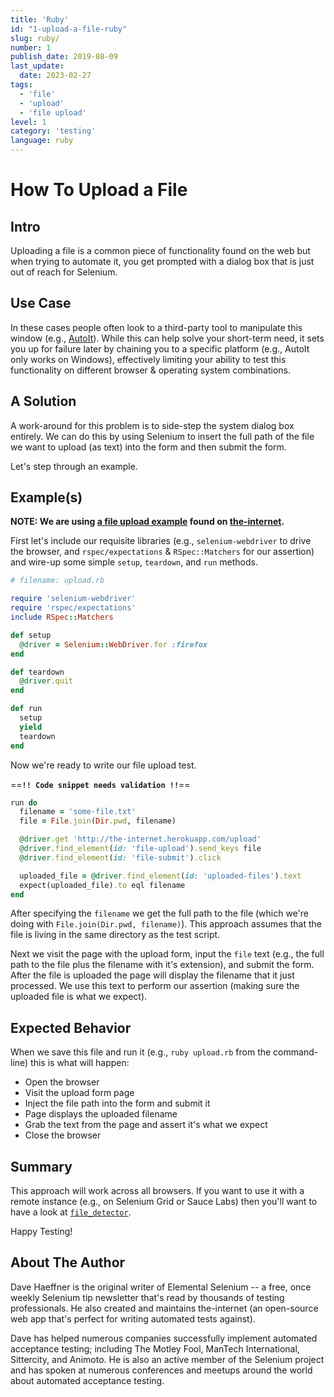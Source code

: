 ```yaml
---
title: 'Ruby'
id: "1-upload-a-file-ruby"
slug: ruby/
number: 1
publish_date: 2019-08-09
last_update: 
  date: 2023-02-27
tags:
  - 'file'
  - 'upload'
  - 'file upload'
level: 1
category: 'testing'
language: ruby
---
```


# How To Upload a File

## Intro

Uploading a file is a common piece of functionality found on the web but when trying to automate it, you get prompted with a dialog box that is just out of reach for Selenium.

## Use Case

In these cases people often look to a third-party tool to manipulate this window (e.g., [AutoIt](http://www.toolsqa.com/selenium-webdriver/autoit-selenium-webdriver/)). While this can help solve your short-term need, it sets you up for failure later by chaining you to a specific platform (e.g., AutoIt only works on Windows), effectively limiting your ability to test this functionality on different browser & operating system combinations.

## A Solution

A work-around for this problem is to side-step the system dialog box entirely. We can do this by using Selenium to insert the full path of the file we want to upload (as text) into the form and then submit the form.

Let's step through an example.

## Example(s)

__NOTE: We are using [a file upload example](http://the-internet.herokuapp.com/upload) found on [the-internet](https://github.com/tourdedave/the-internet).__

First let's include our requisite libraries (e.g., `selenium-webdriver` to drive the browser, and `rspec/expectations` & `RSpec::Matchers` for our assertion) and wire-up some simple `setup`, `teardown`, and `run` methods.

```ruby
# filename: upload.rb

require 'selenium-webdriver'
require 'rspec/expectations'
include RSpec::Matchers

def setup
  @driver = Selenium::WebDriver.for :firefox
end

def teardown
  @driver.quit
end

def run
  setup
  yield
  teardown
end
```

Now we're ready to write our file upload test.

==**`!! Code snippet needs validation !!`**==
```ruby
run do
  filename = 'some-file.txt'
  file = File.join(Dir.pwd, filename)

  @driver.get 'http://the-internet.herokuapp.com/upload'
  @driver.find_element(id: 'file-upload').send_keys file
  @driver.find_element(id: 'file-submit').click

  uploaded_file = @driver.find_element(id: 'uploaded-files').text
  expect(uploaded_file).to eql filename
end
```

After specifying the `filename` we get the full path to the file (which we're doing with `File.join(Dir.pwd, filename)`). This approach assumes that the file is living in the same directory as the test script.

Next we visit the page with the upload form, input the `file` text (e.g., the full path to the file plus the filename with it's extension), and submit the form. After the file is uploaded the page will display the filename that it just processed. We use this text to perform our assertion (making sure the uploaded file is what we expect).

## Expected Behavior

When we save this file and run it (e.g., `ruby upload.rb` from the command-line) this is what will happen:

+ Open the browser
+ Visit the upload form page
+ Inject the file path into the form and submit it
+ Page displays the uploaded filename
+ Grab the text from the page and assert it's what we expect
+ Close the browser

## Summary

This approach will work across all browsers. If you want to use it with a remote instance (e.g., on Selenium Grid or Sauce Labs) then you'll want to have a look at [`file_detector`](https://seleniumhq.github.io/selenium/docs/api/rb/Selenium/WebDriver/DriverExtensions/UploadsFiles.html#file_detector%3D-instance_method).

Happy Testing!

## About The Author

Dave Haeffner is the original writer of Elemental Selenium -- a free, once weekly Selenium tip newsletter that's read by thousands of testing professionals. He also created and maintains the-internet (an open-source web app that's perfect for writing automated tests against).

Dave has helped numerous companies successfully implement automated acceptance testing; including The Motley Fool, ManTech International, Sittercity, and Animoto. He is also an active member of the Selenium project and has spoken at numerous conferences and meetups around the world about automated acceptance testing.
